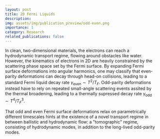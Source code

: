 ```yaml
---
layout: post
title: 2D Fermi Liquids
description:
img: assets/img/publication_preview/odd-even.png
importance: 1
category: Research
related_publications: false
---
```


In clean, two-dimensional materials, the electrons can reach a hydrodynamic transport regime, flowing around obstacles like water. However, the kinematics of electrons in 2D are heavily constrained by the scattering phase space set by the Fermi surface. By expanding Fermi surface deformations into angular harmonics, one may classify that even-parity deformations can decay through head-on collisions, leading to a standard Fermi
liquid decay rate $\gamma_{\text{even}} \sim T^2/T_F$. Odd-parity deformations instead have to rely on repeated small-angle scattering events assited by the thermal broadening, leading to a thermally supressed decay rate $\gamma_{\text{odd}} \sim T^4/T_F^3$.

That odd and even Fermi surface deformations relax on parametrically different timescales hints at the existence of a novel transport regime in between ballistic and hydrodynamic flow: a "tomographic" regime,
consisting of hydrodynamic modes, in addition to the long-lived odd-parity modes.
